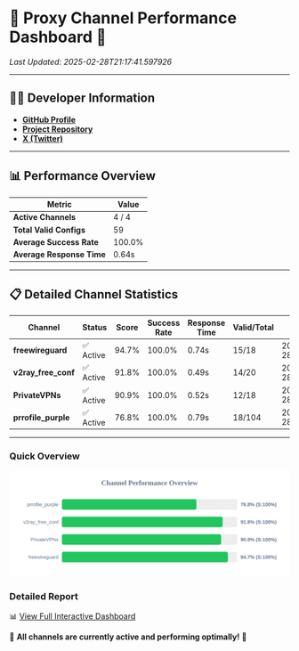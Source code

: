 # 🌟 Proxy Channel Performance Dashboard 🌟

_Last Updated: 2025-02-28T21:17:41.597926_

---

## 👩‍💻 Developer Information

- **[GitHub Profile](https://github.com/4n0nymou3)**  
- **[Project Repository](https://github.com/4n0nymou3/multi-proxy-config-fetcher)**  
- **[X (Twitter)](https://x.com/4n0nymou3)**  

---

## 📊 Performance Overview

| Metric                | Value       |
|-----------------------|-------------|
| **Active Channels**   | 4 / 4       |
| **Total Valid Configs** | 59          |
| **Average Success Rate** | 100.0%      |
| **Average Response Time** | 0.64s       |

---

## 📋 Detailed Channel Statistics

| Channel          | Status     | Score  | Success Rate | Response Time | Valid/Total | Last Success               |
|------------------|------------|--------|--------------|---------------|-------------|----------------------------|
| **freewireguard**  | ✅ Active  | 94.7%  | 100.0% | 0.74s         | 15/18       | 2025-02-28T21:17:41.596114 |
| **v2ray_free_conf**  | ✅ Active  | 91.8%  | 100.0% | 0.49s         | 14/20       | 2025-02-28T21:17:40.273363 |
| **PrivateVPNs**  | ✅ Active  | 90.9%  | 100.0% | 0.52s         | 12/18       | 2025-02-28T21:17:40.829455 |
| **prrofile_purple**  | ✅ Active  | 76.8%  | 100.0% | 0.79s         | 18/104       | 2025-02-28T21:17:39.723240 |

---

### Quick Overview
<div align="center">
  <a href="https://raw.githubusercontent.com/nullluser/NullRepo/refs/heads/main/assets/channel_stats_chart.svg">
    <img src="https://raw.githubusercontent.com/nullluser/NullRepo/refs/heads/main/assets/channel_stats_chart.svg" alt="Source Performance Statistics" width="800">
  </a>
</div>

### Detailed Report
📊 [View Full Interactive Dashboard](https://htmlpreview.github.io/?https://github.com/nullluser/NullRepo/blob/main/assets/performance_report.html)

🎉 **All channels are currently active and performing optimally!** 🎉

